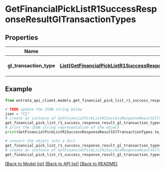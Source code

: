 # GetFinancialPickListR1SuccessResponseResultGlTransactionTypes


## Properties

Name | Type | Description | Notes
------------ | ------------- | ------------- | -------------
**gl_transaction_type** | [**List[GetFinancialPickListR1SuccessResponseResultGlTransactionTypesGlTransactionTypeInner]**](GetFinancialPickListR1SuccessResponseResultGlTransactionTypesGlTransactionTypeInner.md) | A list of GL transaction types. | 

## Example

```python
from entrata_api_client.models.get_financial_pick_list_r1_success_response_result_gl_transaction_types import GetFinancialPickListR1SuccessResponseResultGlTransactionTypes

# TODO update the JSON string below
json = "{}"
# create an instance of GetFinancialPickListR1SuccessResponseResultGlTransactionTypes from a JSON string
get_financial_pick_list_r1_success_response_result_gl_transaction_types_instance = GetFinancialPickListR1SuccessResponseResultGlTransactionTypes.from_json(json)
# print the JSON string representation of the object
print(GetFinancialPickListR1SuccessResponseResultGlTransactionTypes.to_json())

# convert the object into a dict
get_financial_pick_list_r1_success_response_result_gl_transaction_types_dict = get_financial_pick_list_r1_success_response_result_gl_transaction_types_instance.to_dict()
# create an instance of GetFinancialPickListR1SuccessResponseResultGlTransactionTypes from a dict
get_financial_pick_list_r1_success_response_result_gl_transaction_types_from_dict = GetFinancialPickListR1SuccessResponseResultGlTransactionTypes.from_dict(get_financial_pick_list_r1_success_response_result_gl_transaction_types_dict)
```
[[Back to Model list]](../README.md#documentation-for-models) [[Back to API list]](../README.md#documentation-for-api-endpoints) [[Back to README]](../README.md)



